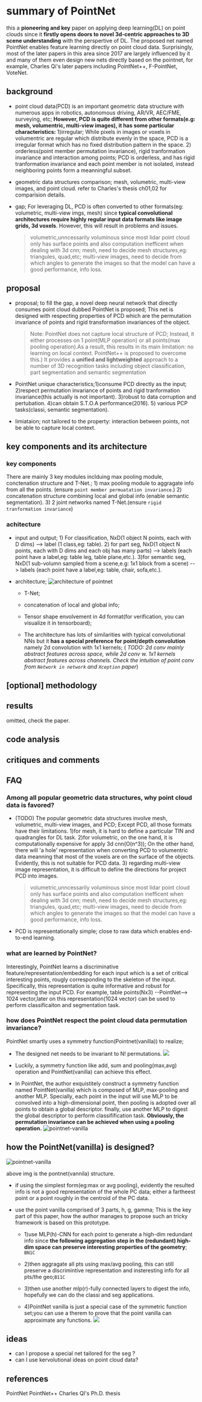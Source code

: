 # summary of PointNet

this a **pioneering and key** paper on applying deep learning(DL) on point clouds since it **firstly opens doors to novel 3d-centric approaches to 3D scene understanding** with the perspertive of DL. The proposed net named PointNet enables feature learning directly on point cloud data. Surprisingly, most of the later papers in this area since 2017 are largely influenced by it and many of them even design new nets directly based on the pointnet, for example, Charles Qi's later papers including PointNet++, F-PointNet, VoteNet.

## background

- point cloud data(PCD) is an important geometric data structure with numerous apps in robotics, autonomous driving, AR/VR, AEC/FME, surveying, etc; **However, PCD is quite different from other formats(e.g: mesh, volumentric, multi-view images), it has some particular characteristics:** 1)irregular; While pixels in images or voxels in volumentric are regular which distribute evenly in the space, PCD is a irregular format which has no fixed distribution pattern in the space. 2) orderless(point member permutation invariance), rigid tranformation invariance and interaction among points; PCD is orderless, and has rigid tranformation invariance and each point member is not isolated, instead neighboring points form a meanningful subset.

- geometric data structures comparison; mesh, volumetric, multi-view images, and point cloud. refer to Charles's thesis ch01,02 for comparision details.
  
- gap; For leveraging DL, PCD is often converted to other formats(eg: volumetric, multi-view imgs, mesh) since **typical convolutional architectures require highly regular input data formats like image grids, 3d voxels**. However, this will result in problems and issues.
  >volumetric,unncessarily voluminous since most lidar point cloud only has surface points and also computation inefficent when dealing with 3d cnn; mesh, need to decide mesh structures,eg: triangules, quad,etc; multi-view images, need to decide from which angles to generate the images so that the model can have a good performance, info loss.

## proposal

- proposal; to fill the gap, a novel deep neural network that directly consumes point cloud dubbed PointNet is proposed; This net is designed with respecting properties of PCD which are the permutation invariance of points and rigid transformation invariances of the object.
  >Note: PointNet does not capture local structure of PCD; Instead, it either processes on 1 point(MLP operation) or all points(max pooling operation).As a result, this results in its main limitation: no learning on local context. PointNet++ is proposed to overcome this.) 
  >It provides a **unified and lightweighted** approach to a number of 3D recognition tasks including object classification, part segmentation and semantic segmentation

- PointNet unique characteristics;1)consume PCD directly as the input; 2)respect permutation invariance of points and rigid tranformation invariance(this actually is not important). 3)robust to data corruption and pertubation. 4)can obtain S.T.O.A performance(2016). 5) various PCP tasks(classi, semantic segmentation).

- limiataion; not tailored to the property: interaction between points, not be able to capture local context.

## key components and its architecture
### key components

There are mainly 3 key modules inclduing max pooling module, conctenation structure and T-Net.; 1) max pooling module to aggragate info from all the points. (ensure `point member permuatation invariance`.) 2) concatenation structure combining local and global info (enable semantic segmentation). 3) 2 joint networks named T-Net.(ensure `rigid tranformation invariance`)

### achitecture

- input and output; 1) For classification, NxD(1 object N points, each with D dims) --> label (1 class,eg: table). 2) for part seg, NxD(1 object N points, each with D dims and each obj has many parts) --> labels (each point have a label,eg: table leg, table plane,etc.). 3)for semantic seg, NxD(1 sub-volumn sampled from a scene,e.g: 1x1 block from a scene) --> labels (each point have a label,eg: table, chair, sofa,etc.).

- architecture;
![architecture of pointnet](images/pointnet/architecture-pointnet.png)

 

  - T-Net;
  - concatenation of local and global info;
  - Tensor shape envolvement in 4d format(for verification, you can visualize it in tensorboard); 
  
  - The architecture has lots of similarities with typical convolutional NNs but it **has a special preference for point/depth convolution** namely 2d convolution with 1x1 kernels; ( *TODO: 2d conv mainly abstract features across space, while 2d conv w. 1x1 kernels abstract features across channels. Check the intuition of point conv from `Network in network` and `Xception` paper*)

## [optional] methodology

## results

omitted, check the paper.

## code analysis

## critiques and comments

## FAQ

### Among all popular geometric data structures, why point cloud data is favored?

- (TODO) The popular geometric data structures involve mesh, volumetric, multi-view images, and PCD; Except PCD, all those formats have their limitations. 1)for mesh, it is hard to define a particular TIN and quadrangles for DL task. 2)for volumetric, on the one hand, it is computationally expensive for apply 3d cnn(O(n^3)); On the other hand, there will 'a hole' representation when converting PCD to volumentric data meanning that most of the voxels are on the surface of the objects. Evidently, this is not suitable for PCD data. 3) regarding multi-view image representation, it is difficult to define the directions for project PCD into images.
    >volumetric,unncessarily voluminous since most lidar point cloud only has surface points and also computation inefficent when dealing with 3d cnn; mesh, need to decide mesh structures,eg: triangules, quad,etc; multi-view images, need to decide from which angles to generate the images so that the model can have a good performance, info loss.

- PCD is representationally simple; close to raw data which enables end-to-end learning.

### what are learned by PointNet?

Interestingly, PointNet learns a discriminative feature/representation/embedding for each input which is a set of critical interesting points, rougly corresponding to the skeleton of the input. Specifically, this representation is quite informative and robust for representing the input PCD. For example, table points(Nx3) --PointNet--> 1024 vector,later on this representation(1024 vector) can be used to perform classificaiton and segmentation task.

### how does PointNet respect the point cloud data permutation invariance?

PointNet smartly uses a symmetry function(Pointnet(vanilla)) to realize;

- The designed net needs to be invariant to N! permutations.
 ![](images/pointnet/orderless-pointnet.png) 

- Luckily, a symmetry function like add, sum and pooling(max,avg) operation and PointNet(vanilla) can achieve this effect.

-  In PointNet, the author exquistitely construct a symmetry function named PointNet(vanilla) which is composed of MLP, max-pooling and another MLP. Specially, each point in the input will use MLP to be convolved into a high-dimensional point, then pooling is adopted over all points to obtain a global descriptor. finally, use another MLP to digest the global descriptor to perform classifification task. **Obviously, the permutation invariance can be achieved when using a pooling operation.**
![pointnet-vanilla](images/pointnet/pointnet-vannila.png)

## how the PointNet(vanilla) is designed?

![pointnet-vanilla](images/pointnet/pointnet-vannila.png)

above img is the pontnet(vannila) structure.

- if using the simplest form(eg:max or avg pooling), evidently the resulted info is not a good representation of the whole PC data; either a fartheest point or a point roughly in the centroid of the PC data.

- use the point vanilla comprised of 3 parts, h, g, gamma; This is the key part of this paper, how the author manages to propose such an tricky framework is based on this prototype.
  - 1)use MLP(h)-CNN for each point to generate a high-dim redundant info since **the following aggregation step in the (redundant) high-dim space can preserve interesting properties of the geometry**; `BN1C`
  - 2)then aggragate all pts using max/avg pooling, this can still preserve a discrimintive representation and insteresting info for all pts/the geo;`B11C`

  - 3)then use another mlp(r)-fully connected layers to digest the info, hopefully we can do the classi and seg applications.  
  - 4)PointNet vanilla is just a special case of the symmetric function set;you can use a therem to prove that the point vanilla can approximate any functions.
![](images/pointnet/theory-pointnet.png)

## ideas

- can I propose a special net tailored for the seg ?
- can I use kervolutional ideas on point cloud data?

## references

PointNet
PointNet++
Charles QI's Ph.D. thesis